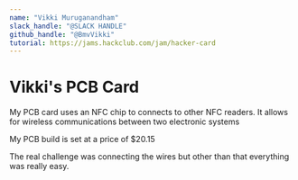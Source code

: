 ```yaml
---
name: "Vikki Muruganandham"
slack_handle: "@SLACK HANDLE"
github_handle: "@BmvVikki"
tutorial: https://jams.hackclub.com/jam/hacker-card
--- 
```


# Vikki's PCB Card

<!-- Describe your board in 2-3 sentences. What are you making? What will it do? -->
My PCB card uses an NFC chip to connects to other NFC readers. It allows for wireless communications between two electronic systems
<!-- How much is it going to cost? -->
My PCB build is set at a price of $20.15
<!-- Tell us a little bit about your design process. What were some challenges? What helped? ***Totally optional*** -->
The real challenge was connecting the wires but other than that everything was really easy.

